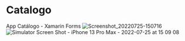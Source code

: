 # Catalogo
App Catálogo - Xamarin Forms
![Screenshot_20220725-150716](https://user-images.githubusercontent.com/48735842/180849876-df7059e7-ff0f-43bb-bab7-f8eb4f78f82e.jpg)
![Simulator Screen Shot - iPhone 13 Pro Max - 2022-07-25 at 15 09 08](https://user-images.githubusercontent.com/48735842/180849907-a7f28bf6-9e74-4921-a2fc-9b2bc5d0c94a.png)
